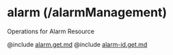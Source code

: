 <!--
    ATTENTION: This file was generated via gradle!
               Do NOT manually edit this file! Any such changes will be overwritten!
-->

# alarm (/alarmManagement)

Operations for Alarm Resource

@include [alarm.get.md](alarm.get.md)
@include [alarm-id.get.md](alarm-id.get.md)
